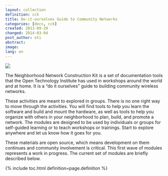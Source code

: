 ```yaml
---
layout: collection
definition: cck
title: Do-it-ourselves Guide to Community Networks
categories: [docs, cck]
created: 2013-09-20
changed: 2014-03-04
post_author: oti
abstract:
image:
lang: en
---
```



<p><img src="{{site.baseurl}}/{{site.imageurl}}/CCK_general_intro.png"></p>

<p>The Neighborhood Network Construction Kit is a set of documentation tools that the Open Technology Institute has used in workshops around the world and at home. It is a “do it ourselves” guide to building community wireless networks.</p>

<p>These activities are meant to explored in groups. There is no one right way to move through the activities. You will find tools to help you learn the software and build and mount the hardware, as well as tools to help you organize with others in your neighborhood to plan, build, and promote a network. The modules are designed to be used by individuals or groups for self-guided learning or to teach workshops or trainings. Start to explore anywhere and let us know how it goes for you.</p>

<p>These materials are open source, which means development on them continues and community involvement is critical. This first wave of modules represents a work in progress. The current set of modules are briefly described below.</p>

<!-- <p>You can also download a <a href="http://files.opentechinstitute.org/~commotion/CCK-All PDFs-12-17-2013.zip">.zip archive file</a> of containing PDF versions of all current Commotion Construction Kit modules and supporting activities.</p> -->


<!-- slighly more complex than you'd think because categories arent defined by the complete filestructure/hierarchically, so you have to check that the category is in the current guide -->

{% include toc.html definition=page.definition %}

<!--
<h3 id="planning">Planning</h3>
<ul>
	<li><a href="{{site.baseurl}}/docs/cck/planning/design-your-network-every-network-tells-story">Design your Network: Every Network Tells a Story</a>: A game that helps communities think through network planning and the&nbsp;social networks upon which community wireless relies.</li>
	<li><a href="{{site.baseurl}}/docs/cck/planning/survey-your-neighbors">Survey your Neighbors</a>: Description of how to design a survey for your community, conduct it, analyze the results, and follow-up with the community.</li>
	<li><a href="{{site.baseurl}}/docs/cck/planning/get-word-out-flyer-design">Get the Word Out: Flyer Design</a>: Step-by-step suggestions for making a flyer for your wireless project, including examples.</li>
	<li><a href="{{site.baseurl}}/docs/cck/planning/identify-neighborhood-skills">Identify Neighborhood Skills</a>: Activities to help identify important organizing, tech, and handy-person&nbsp;skills for your wireless project.</li>
	<li><a href="{{site.baseurl}}/docs/cck/planning/inventory-the-neighborhood">Inventory the Neighborhood</a>: Guide to surveying your neighborhood for wireless assets and challenges.</li>
	<li><a href="{{site.baseurl}}/docs/cck/planning/design-your-network-construction-elements">Design your Network: Construction Elements</a>: Simple graphics for making flyers, planning diagrams, or other materials, using scissors and paper or a computer design program.</li>
</ul>

<h3 id="installing+configuring">Installing and Configuring</h3>

<ul>
	<li><a href="{{site.baseurl}}/docs/cck/installing-configuring/install-ubiquiti-router">Install on a Ubiquiti Router</a>: A step-by-step process for installing Commotion Wireless on Ubiquiti routers, which are amenable to changing operating systems.</li>
	<li><a href="{{site.baseurl}}/docs/cck/installing-configuring/install-tplink-router">Install on a TP-Link Router</a>: A step-by-step process for installing Commotion Wireless on TP-Link routers, which are amenable to changing operating systems.</li>
	<li><a href="{{site.baseurl}}/docs/cck/installing-configuring/configure-commotion">Configure Commotion</a>: Instructions on configuring a Commotion wireless node through the Commotion Setup Wizard and through the administration interface.</li>
	<li><a href="{{site.baseurl}}/docs/cck/installing-configuring/common-hardware-setups/">Common Hardware Setups</a>: How a node should be configured depends on how it needs to funtion on the mesh network. Learn about the most common Commotion configurations.</li>
	<li><a href="{{site.baseurl}}/docs/cck/installing-configuring/advanced-hardware-setups/">Advanced Hardware Setups</a>: For hardware configurations that involve multiple nodes at a single site, or other unique situations, this guide provides instructions.</li>
	<li><a href="{{site.baseurl}}/docs/cck/installing-configuring/troubleshoot-your-wireless-node">Troubleshoot Your Wireless Node</a>: Includes steps to identify and solve the most common problems that may arise with your Commotion router or wireless network.</li>
	<li><a href="{{site.baseurl}}/docs/cck/installing-configuring/install-and-recover-tftp">Install and Recover with TFTP</a>: An alternate installation process if the regular approach does not work or there is a problem with installing Commotion Wireless.</li>
</ul>

<h3 id="building+mounting">Building and Mounting</h3>

<ul>
	<li><a href="{{site.baseurl}}/docs/cck/building-mounting/gather-tools-and-wireless-equipment">Gather Tools and Wireless Equipment</a>: A list of suggested tools and equipment to use for installing wireless hardware.</li>
	<li><a href="{{site.baseurl}}/docs/cck/building-mounting/learn-rooftop-basics">Learn Rooftop Basics</a>: Tips for working on roofs.</li>
	<li><a href="{{site.baseurl}}/docs/cck/building-mounting/learn-about-rooftop-mounts">Learn About Rooftop Mounts</a>: A guide to different mounting hardware and how to install it.</li>
	<li><a href="{{site.baseurl}}/docs/cck/building-mounting/prep-install-rooftop-nodes">Prep and Install Rooftop Nodes</a>: Easy-to-follow guidelines for installing wireless hardware on roofs.</li>
</ul>

<h3 id="networking">Networking</h3>

<ul>
	<li><a href="{{site.baseurl}}/docs/cck/networking/intro-to-mesh">Introduction to Mesh</a>: An introduction to mesh and network properties.</li>
	<li><a href="{{site.baseurl}}/docs/cck/networking/learn-networking-basics">Learn Networking Basics</a>: An introductory guide to networking.</li>
	<li><a href="{{site.baseurl}}/docs/cck/networking/learn-wireless-basics">Learn Wireless Basics</a>: An introduction to how wireless technology works.</li>
	<li><a href="{{site.baseurl}}/docs/cck/networking/wireless-challenges">Design your Network: Wireless Challenges</a>: A simple guide to wireless challenges to help improve network planning&nbsp;and troubleshooting.</li>
</ul>
-->